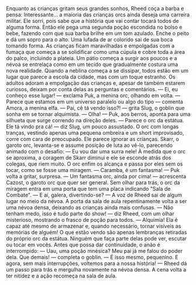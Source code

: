 
Enquanto as crianças gritam seus grandes sonhos, Rheed coça a barba e pensa: Interessante... a maioria das crianças orcs ainda deseja uma carreira militar. Ele sorri, pois sabe que a história que vai contar tocará todos de alguma forma. Então ele pega uma segunda poção escondida no bolso e bebe, fazendo com que sua barba brilhe em um tom azulado. Enche o peito e dá um sopro para o alto. Uma lufada de ar colorido sai de sua boca tomando forma. As crianças ficam maravilhadas e empolgadas com a fumaça que começa a se solidificar como uma cúpula e cobre toda a área do palco, incluindo a plateia.
Um pátio começa a surgir aos poucos e a névoa se entrelaça como em um tecido que gradualmente costura uma nova realidade. Quando a neblina começa a se dissipar, todos estão em um lugar que parece a escola da cidade, mas com um toque estranho. Os adultos adoram a empolgação das crianças e, apesar de também estarem curiosos, deixam por conta delas as perguntas e comentários.
— Ei, eu conheço esse lugar! — exclama Puk, a menina orc, olhando em volta.
— Parece que estamos em um universo paralelo ou algo do tipo — comenta Amora, a menina elfa.
— Pai, cê tá vendo isso?! — grita Slug, o goblin que sonha em se tornar alquimista.
— Olha! — Puk, aos berros, aponta para uma silhueta que surge correndo na direção deles.
— Parece o orc da estátua. Ele tá vindo pra cá! — diz Slug, um pouco assustado.
O orc com longas tranças, vestindo apenas uma pequena ombreira e um short improvisado, corre com cara de preocupado. Ele parece ignorar as crianças.
Skarr, o garoto orc, levanta-se e assume posição de luta ao vê-lo, parecendo animado com o desafio:
— Eu vou dar uma surra nele!
À medida que o orc se aproxima, a coragem de Skarr diminui e ele se esconde atrás dos colegas, que riem muito. O orc enfim os alcança e passa por eles sem os tocar, como se fosse uma miragem.
— Caramba, é um fantasma! — Puk volta a gritar, surpresa.
— Um fantasma orc, ainda por cima! — acrescenta Cazost, o garoto orc que quer ser general.
Sem olhar para trás, o orc da miragem entra em uma porta que tem uma placa indicando "Sala de Combate".
— E aí, galera, divertindo-se? — A voz de Rheed sai de algum lugar no meio da névoa.
A porta da sala de aula repentinamente volta a ser uma névoa densa, deixando as crianças ainda mais confusas.
— Não tenham medo, isso é tudo parte do show! — diz Rheed, com um olhar misterioso, mostrando o frasco de poção para todos. — Alquimia! Ela é capaz até mesmo de armazenar e, quando necessário, tornar visíveis as memórias de alguém! O que estão vendo são apenas lembranças retiradas do próprio orc da estátua. Ninguém que faça parte delas pode ver, escutar ou tocar em vocês.
Antes que possa dar continuidade, o anão é interrompido:
— Uau, uma poção mnésica? Meu pai já me falou do poder dela. Que demais! — completa o goblin.
— É isso mesmo, pequenino. E agora, sem mais interrupções, voltemos para a nossa história! — Rheed dá um passo para trás e mergulha novamente na névoa densa.
A cena volta a ter nitidez e a ação recomeça na sala de aula.